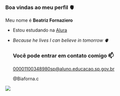 ### Boa vindas ao meu perfil 🫀

Meu nome é **Beatriz Fornaziero**

- Estou estudando na [Alura](https://alura.com.br)
- 
  *Because he lives I can believe in tomorrow 🫀*

  ### Você pode entrar em contato comigo 📫

  00001100348980sp@aluno.educacao.sp.gov.br

  @Biaforna.c


![](https://media1.tenor.com/m/1ow9bwnFon0AAAAd/hug-marta-silva.gif)

